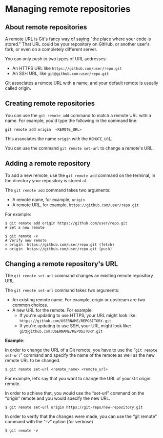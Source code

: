 # Managing remote repositories

## About remote repositories

A remote URL is Git's fancy way of saying "the place where your code is stored." That URL could be your repository on GitHub, or another user's fork, or even on a completely different server.

You can only push to two types of URL addresses:

- An HTTPS URL like ``https://github.com/user/repo.git``
- An SSH URL, like ``git@github.com:user/repo.git``

Git associates a remote URL with a name, and your default remote is usually called origin.

## Creating remote repositories

You can use the ``git remote add`` command to match a remote URL with a name. For example, you'd type the following in the command line:

	git remote add origin  <REMOTE_URL> 

This associates the name ``origin`` with the ``REMOTE_UR``L.

You can use the command ``git remote set-url`` to change a remote's URL.

## Adding a remote repository

To add a new remote, use the ``git remote add`` command on the terminal, in the directory your repository is stored at.

The ``git remote add`` command takes two arguments:

- A remote name, for example, ``origin``
- A remote URL, for example, ``https://github.com/user/repo.git``

For example:

	$ git remote add origin https://github.com/user/repo.git
	# Set a new remote

	$ git remote -v
	# Verify new remote
	> origin  https://github.com/user/repo.git (fetch)
	> origin  https://github.com/user/repo.git (push)

## Changing a remote repository's URL

The ``git remote set-url`` command changes an existing remote repository URL.

The ``git remote set-url`` command takes two arguments:

- An existing remote name. For example, origin or upstream are two common choices.
- A new URL for the remote. For example:
	- If you're updating to use HTTPS, your URL might look like:
		``https://github.com/USERNAME/REPOSITORY.git``
	- If you're updating to use SSH, your URL might look like:
		``git@github.com:USERNAME/REPOSITORY.git``

__Example__:

In order to change the URL of a Git remote, you have to use the “``git remote set-url``” command and specify the name of the remote as well as the new remote URL to be changed.

	$ git remote set-url <remote_name> <remote_url>

For example, let’s say that you want to change the URL of your Git origin remote.

In order to achieve that, you would use the “set-url” command on the “origin” remote and you would specify the new URL.

	$ git remote set-url origin https://git-repo/new-repository.git

In order to verify that the changes were made, you can use the “git remote” command with the “-v” option (for verbose)

	$ git remote -v

